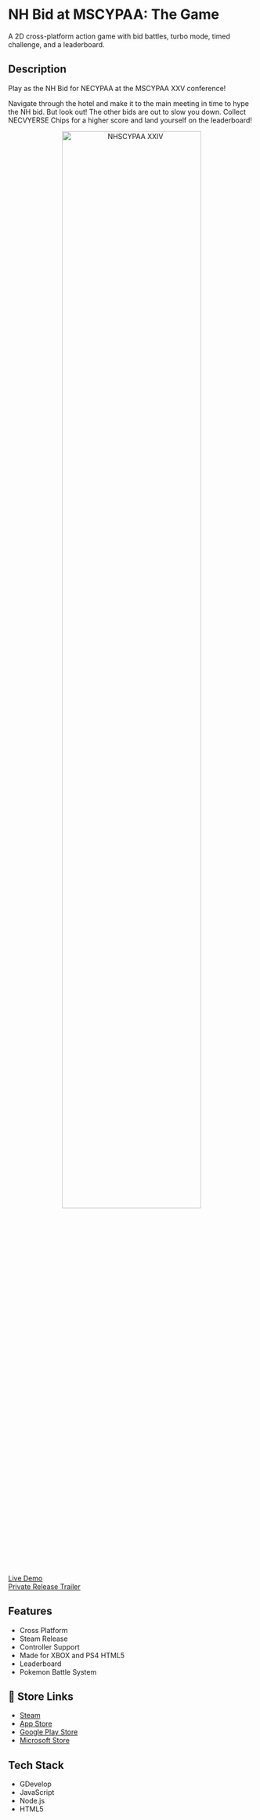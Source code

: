 # NH Bid at MSCYPAA: The Game

A 2D cross-platform action game with bid battles, turbo mode, timed challenge, and a leaderboard.

## Description
Play as the NH Bid for NECYPAA at the MSCYPAA XXV conference!

Navigate through the hotel and make it to the main meeting in time to hype the NH bid. But look out! The other bids are out to slow you down. Collect NECVYERSE Chips for a higher score and land yourself on the leaderboard!

<p align="center">
<img src="https://github.com/mkostandin/mkostandin/blob/main/trailer-slash-steam-nh-bid-at-mscypaa-gif.gif" style="display:block;margin:auto;" alt="NHSCYPAA XXIV" width="75%"/>
</p>
<a href="https://www.nh-bid-conference-dash.store" target="_blank">Live Demo</a> <br>
<a href="https://www.youtube.com/watch?v=4GX3vjYiq6E" target="_blank">Private Release Trailer</a>

## Features

- Cross Platform
- Steam Release
- Controller Support
- Made for XBOX and PS4 HTML5
- Leaderboard
- Pokemon Battle System


## 🔗 Store Links

- [Steam](https://apps.apple.com/us/app/nh-bid-at-mscypaa-the-game/id6451269868)
- [App Store](https://apps.apple.com/us/app/nh-bid-at-mscypaa-the-game/id6451269868)
- [Google Play Store](https://play.google.com/store/apps/details?id=store.nh_bid_conference_dash.twa)
- [Microsoft Store](https://apps.microsoft.com/detail/9pmkdxm6g1vx?hl=en-us&gl=US)

## Tech Stack

- GDevelop
- JavaScript
- Node.js
- HTML5
